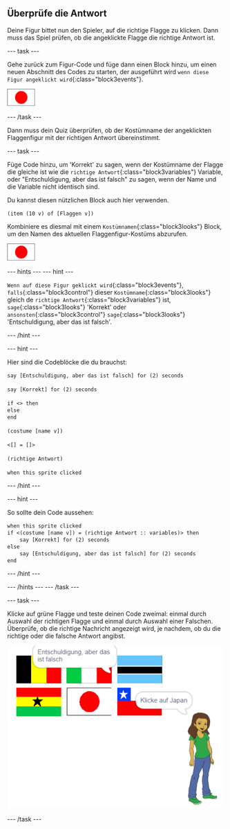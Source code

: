 ## Überprüfe die Antwort

Deine Figur bittet nun den Spieler, auf die richtige Flagge zu klicken. Dann muss das Spiel prüfen, ob die angeklickte Flagge die richtige Antwort ist.

--- task ---

Gehe zurück zum Figur-Code und füge dann einen Block hinzu, um einen neuen Abschnitt des Codes zu starten, der ausgeführt wird `wenn diese Figur angeklickt wird`{:class="block3events"}.

![Flaggenfigur](images/flag-sprite.png)

--- /task ---

Dann muss dein Quiz überprüfen, ob der Kostümname der angeklickten Flaggenfigur mit der richtigen Antwort übereinstimmt.

--- task ---

Füge Code hinzu, um 'Korrekt' zu sagen, wenn der Kostümname der Flagge die gleiche ist wie die `richtige Antwort`{:class="block3variables"} Variable, oder "Entschuldigung, aber das ist falsch" zu sagen, wenn der Name und die Variable nicht identisch sind.

Du kannst diesen nützlichen Block auch hier verwenden.

```blocks3
(item (10 v) of [Flaggen v])
```

Kombiniere es diesmal mit einem `Kostümnamen`{:class="block3looks"} Block, um den Namen des aktuellen Flaggenfigur-Kostüms abzurufen.

![Flaggenfigur](images/flag-sprite.png)

--- hints ---
 --- hint ---

`Wenn auf diese Figur geklickt wird`{:class="block3events"}, `falls`{:class="block3control"} dieser `Kostümname`{:class="block3looks"} gleich de `richtige Antwort`{:class="block3variables"} ist, `sage`{:class="block3looks"} 'Korrekt' oder `ansonsten`{:class="block3control"} `sage`{:class="block3looks"} 'Entschuldigung, aber das ist falsch'.

--- /hint ---

--- hint ---

Hier sind die Codeblöcke die du brauchst:

```blocks3
say [Entschuldigung, aber das ist falsch] for (2) seconds

say [Korrekt] for (2) seconds

if <> then
else
end

(costume [name v])

<[] = []>

(richtige Antwort)

when this sprite clicked
```

--- /hint ---

--- hint ---

So sollte dein Code aussehen:

```blocks3
when this sprite clicked
if <(costume [name v]) = (richtige Antwort :: variables)> then
    say [Korrekt] for (2) seconds
else
    say [Entschuldigung, aber das ist falsch] for (2) seconds
end
```

--- /hint ---

--- /hints --- --- /task ---

--- task ---

Klicke auf grüne Flagge und teste deinen Code zweimal: einmal durch Auswahl der richtigen Flagge und einmal durch Auswahl einer Falschen. Überprüfe, ob die richtige Nachricht angezeigt wird, je nachdem, ob du die richtige oder die falsche Antwort angibst.

![Klicke auf die Flagge](images/click-on-flag.png)

--- /task ---